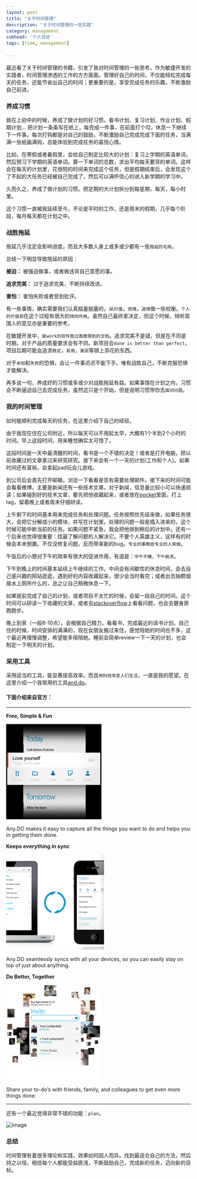 ```yaml
---
layout: post
title: "关于时间管理"
description: "关于时间管理的一些实践"
category: management
subhead: '个人总结'
tags: [time, management]

---
```


最近看了关于时间管理的书籍，引发了我对时间管理的一些思考。作为敏捷开发的实践者，时间管理渗透的工作的方方面面。管理好自己的时间，不仅能轻松完成每天的任务，还能节省出自己的时间；更重要的是，享受完成任务的乐趣，不断激励自己前进。

### 养成习惯

我在上初中的时候，养成了做计划的好习惯。看书计划、复习计划、作业计划、假期计划… 把计划一条条写在纸上，每完成一件事，在前面打个勾，休息一下继续下一件事。每次打钩都是对自己的鼓励，不断激励自己完成完成下面的任务，当满满一张纸画满钩，总能体验到完成任务的喜悦心情。

比如，在寒假或者暑假里，会给自己制定比较大的计划：复习上学期的英语单词，然后预习下学期的英语单词。算一下单词的总数，求出平均每天要背的单词。这样会在每天的计划里，花很短的时间来完成这个任务，但是假期结束后，会发现这个了不起的大任务已经被自己完成了，然后可以满怀信心的进入新学期的学习中。

久而久之，养成了做计划的习惯。把定期的大计划拆分到每星期，每天，每小时里。

这个习惯一直被我延续至今，不论是平时的工作，还是周末的假期，几乎每个阶段，每月每天都在计划之中。

### 战胜拖延

拖延几乎注定会影响进度，而且大多数人身上或多或少都有一些`拖延的毛病`。

总结一下明显导致拖延的原因：

**被迫：** 被强迫做事，或者做违背自己意愿的事。

**追求完美：** 过于追求完美，不断持续改进。

**害怕：** 害怕失败或者受到批评。

有一些事情，确实需要我们认真掂量掂量的，从`价值`，`感情`，`道德`做一些权衡。`个人的价值观`在这个过程有很大的`倾向作用`。虽然自己最终拿决定，但这个时候，倾听周围人的意见亦是重要的参考。

在敏捷开发中，`能work的软件胜过面面俱到的文档`。追求完美不是错，但是在不同是时期，对于产品的质量要求会有不同。新项目会`done is better than perfect`，项目后期可能会追求`稳定`，`易用`，`美观`等锦上添花的东西。

对于`未知`和`失败`的恐惧，会让一件事迟迟不能下手。唯有战胜自己，不断克服恐惧才能解决。

再多说一句，养成好的习惯或多或少对战胜拖延有益。如果事情在计划之内，习惯会不断逼迫自己去完成任务，虽然这只是个开始，但是说明习惯带你去`面对问题`。

### 我的时间管理

如何能顺利完成每天的任务，在这里介绍下自己的经验。

由于我现在住在公司附近，所以每天可以不用起太早，大概有1个半到2个小时的时间。早上这段时间，用来睡觉确实太可惜了。

这段时间是一天中最清醒的时间，看书是一个不错的决定！或者是打开电脑，把以前收藏过的文章拿过来研究研究。接下来会有一个一天的计划(工作和个人)。如果时间还有富裕，会拿起pad玩会儿游戏。

到公司后会首先打开邮箱，浏览一下看看是否有需要处理邮件。接下来的时间可能会看看微博，主要是新闻还有一些技术文章。对于新闻，信息量比较小可以快速阅读；如果碰到好的技术文章，要先把他收藏起来，或者放在[pocket](http://getpocket.com/a/)里面，打上tag，留着晚上或者周末仔细研读。

上午剩下的时间基本用来完成任务和处理问题。任务按照优先级来做，如果任务很大，会把它分解成小的模块，并写在计划里。处理的问题一般是插入进来的，这个时候可能中断当前的任务。如果问题不紧急，我会把他排到稍后的计划中。还有一个后来也觉得很重要：找最了解问题的人解决它。不要个人英雄主义，这样有的时候会本末倒置。不仅没修复问题，反而带来新的bug。`专业的事教给专业的人来做`。

午饭后的小憩对下午的效率有很大的促进作用，有道是：`中午不睡，下午崩溃`。

下午到晚上的时间基本延续上午继续的工作。中间会有间歇性的休息时间，会去自己感兴趣的网站逛逛，遇到好的内容收藏起来，很少会当时看完；或者出去抽颗烟接水上厕所什么的，总之让自己稍微休息一下。

如果提前完成了自己的计划，或者项目不太忙的时候，会留一段自己的时间。这个时间可以研读一下收藏的文章，或者去[stackoverflow](http://stackoverflow.com/)上看看问题，也会去健身房跑跑步。

晚上到家（一般8-10点），会根据自己精力，看看书，完成最近的读书计划。自己住的时候，时间安排的满满的，现在女朋友搬过来住，感觉陪她的时间也不多，这个最近再慢慢调整，希望能多陪陪她。睡前会简单review一下一天的计划，也会制定一下明天的计划。

### 采用工具

采用适当的工具，能显著提高效率。而且`用科技改变人们生活`，一直是我的愿望。在这里介绍一个我常用的工具[and.do](http://www.any.do/)。

#### 下面介绍来自官方：

----

**Free, Simple & Fun** 

![image](/images/management/1_zpsf43d305a.png)

Any.DO makes it easy to capture all the things you want to do and helps you in getting them done.

**Keeps everything in sync**

![image](/images/management/2_zpsfaeed106.png)

Any.DO seamlessly syncs with all your devices, so you can easily stay on top of just about anything.

**Do Better, Together**

![image](/images/management/3_zpsa9e801de.png)

Share your to-do’s with friends, family, and colleagues to get even more things done.

----

还有一个最近觉得非常不错的功能：`plan`。

![image](http://i1298.photobucket.com/albums/ag53/lichengwu/1_zps99d2b1a1.jpg)

### 总结

时间管理有着很多理论和实践，效果如何因人而异。找到最适合自己的方法，然后持之以恒，相信每个人都能受益匪浅，不断鼓励自己，完成新的任务，迈向新的目标。


